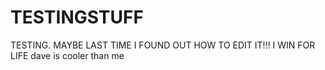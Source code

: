 # TESTINGSTUFF
TESTING. MAYBE LAST TIME
I FOUND OUT HOW TO EDIT IT!!!
I WIN FOR LIFE
dave is cooler than me
